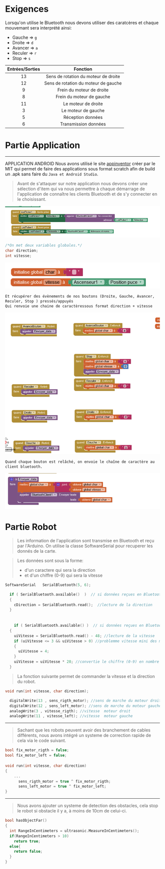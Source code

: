 # Exigences

Lorsqu'on utilise le Bluetooth nous devons utiliser des caratcères et chaque mouvemant sera interprété ainsi:
- Gauche => ```g```
- Droite => ```d```
- Avancer => ```a```
- Reculer => ```r```
- Stop => ```s```

| Entrées/Sorties  | Fonction  |
| :------------: | :------------: |
| 13 | Sens de rotation du moteur de droite |
| 12 | Sens de rotation du moteur de gauche |
| 9 | Frein du moteur de droite |
| 8| Frein du moteur de gauche |
| 11| Le moteur de droite |
| 3| Le moteur de gauche |
| 5 | Réception données |
| 6 | Transmission données |



# Partie Application
____
APPLICATION ANDROID 
Nous avons utilisé le site [appinventor](http://ai2.appinventor.mit.edu "appinventor") créer par le MIT qui permet de faire des applications sous format scratch afin de build un .apk sans faire du ```Java et Android Studio```.

> Avant de s'attaquer sur notre application nous devons créer une sélection d'item qui va nous permettre à chaque démarrage de l'application de connaître les clients Bluetooth et de s'y connecter en le choisissant.

![ANDROID_BLUETOOTH.PNG](https://github.com/bapt800/NSI_robot/blob/main/Images/ANDROID_BLUETOOTH.PNG)

```c
/*On met deux variables globales.*/
char direction;
int vitesse;
```
![ANDROID_GLOBALVAR.PNG](https://github.com/bapt800/NSI_robot/blob/main/Images/ANDROID_GLOBALVAR.PNG)

``` 
Et récupérer des évènements de nos boutons (Droite, Gauche, Avancer, Reculer, Stop ) pressés/appuyés
Qui renvoie une chaine de caractèressous format direction + vitesse
```
![ANDROID_EVENEMENT_JOSTICK LOL.PNG](https://github.com/bapt800/NSI_robot/blob/main/Images/ANDROID_EVENEMENT_JOSTICK%20LOL.PNG)

```
Quand chaque bouton est relâché, on envoie le chaîne de caractère au client bluetooth.
```
![ANDROID_FONCTION.PNG](https://github.com/bapt800/NSI_robot/blob/main/Images/ANDROID_FONCTION.PNG)

# Partie Robot

> Les information de l'application sont transmise en Bluetooth et reçu par l'Arduino.
On utilise la classe SoftwareSerial pour recuperer les donnés de la carte.

> Les données sont sous la forme:
> 	- d'un caractere qui sera la direction
> 	- et d'un chiffre (0-9) qui sera la vitesse

```c++
SoftwareSerial   SerialBluetooth(5, 6);
```
```c++
  if ( SerialBluetooth.available()  )  // si données reçues en Bluetooth
  {
    cDirection = SerialBluetooth.read();  //lecture de la direction
  }
  
  
    if ( SerialBluetooth.available() )  // si données reçues en Bluetooth
  {
    uiVitesse = SerialBluetooth.read() - 48; //lecture de la vitesse
    if (uiVitesse <= 3 && uiVitesse > 0) //problemme vitesse mini des moteurs
    {
      uiVitesse = 4;
    }
    uiVitesse = uiVitesse * 28; //convertie le chiffre (0-9) en nombre (0-255)
  }
```

> La fonction suivante permet de commander la vitesse et la direction du robot.
```c++
void run(int vitesse, char direction);
```
```c++
  digitalWrite(13 , sens_rigth_motor); //sens de marche du moteur droit
  digitalWrite(12 , sens_left_motor); //sens de marche du moteur gauche
  analogWrite(3 , vitesse_rigth); //vitesse  moteur droit
  analogWrite(11 , vitesse_left); //vitesse  moteur gauche
```
___
> Sachant que les robots peuvent avoir des branchement de cables différents, nous avons intégré un systeme de correction rapide de cela via le code suivant.

```c++
bool fix_motor_rigth = false;
bool fix_motor_left = false;

void run(int vitesse, char direction)
{
	...
      sens_rigth_motor = true ^ fix_motor_rigth;
      sens_left_motor = true ^ fix_motor_left;
}
```
___
> Nous avons ajouter un systeme de detection des obstacles, cela stop le robot si obstacle il y a, à moins de 10cm de celui-ci.
```c++
bool hasObjectFar()
{
  int RangeInCentimeters = ultrasonic.MeasureInCentimeters(); 
  if(RangeInCentimeters > 10)
    return true;
  else{
    return false;
  }
}
```

